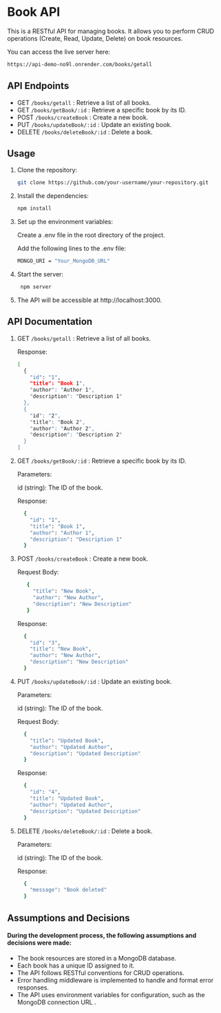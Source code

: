 # Book API

This is a RESTful API for managing books. It allows you to perform CRUD operations (Create, Read, Update, Delete) on book resources.

You can access the live server here: 
```bash
https://api-demo-no9l.onrender.com/books/getall

```

## API Endpoints

-  GET `/books/getall` : Retrieve a list of all books.
-  GET `/books/getBook/:id` : Retrieve a specific book by its ID.
-  POST `/books/createBook` : Create a new book.
-  PUT `/books/updateBook/:id` : Update an existing book.
-  DELETE `/books/deleteBook/:id` : Delete a book.

## Usage

1. Clone the repository:

   ```bash
   git clone https://github.com/your-username/your-repository.git
   

2. Install the dependencies:

   ```bash
   npm install
   

3. Set up the environment variables:
   
   Create a .env file in the root directory of the project.

   Add the following lines to the .env file:

    ```bash
   MONGO_URI = "Your_MongoDB_URL"
    

4. Start the server:

   ```bash
    npm server
   

5. The API will be accessible at http://localhost:3000.


## API Documentation

 1. GET `/books/getall` : Retrieve a list of all books.

    Response:
    ```bash
    [
      {
        "id": "1",
        "title": "Book 1",
        "author": "Author 1",
        "description": "Description 1"
      },
      {
        "id": "2",
        "title": "Book 2",
        "author": "Author 2",
        "description": "Description 2"
      }
    ]
    ```

    
 2. GET `/books/getBook/:id` : Retrieve a specific book by its ID.

    Parameters:

    id (string): The ID of the book.
     
    Response:
    ```bash
      {
        "id": "1",
        "title": "Book 1",
        "author": "Author 1",
        "description": "Description 1"
      }
    ```

    
3. POST `/books/createBook` : Create a new book.

   Request Body:
   ```bash
      {
        "title": "New Book",
        "author": "New Author",
        "description": "New Description"
      }
    ```

   Response:
    ```bash
      {
        "id": "3",
        "title": "New Book",
        "author": "New Author",
        "description": "New Description"
      }
    ```

    
 4. PUT `/books/updateBook/:id` : Update an existing book.
    
    Parameters:

    id (string): The ID of the book.

    Request Body:
    ```bash
      {
        "title": "Updated Book",
        "author": "Updated Author",
        "description": "Updated Description"
      }
    ```

    Response:
    ```bash
      {
        "id": "4",
        "title": "Updated Book",
        "author": "Updated Author",
        "description": "Updated Description"
      }
    ```


 5. DELETE `/books/deleteBook/:id` : Delete a book.

    Parameters:

    id (string): The ID of the book.

    Response:
    ```bash
      {
        "message": "Book deleted"
      }
    ```


## Assumptions and Decisions
  
  #### During the development process, the following assumptions and decisions were made:

  - The book resources are stored in a MongoDB database.
  - Each book has a unique ID assigned to it.
  - The API follows RESTful conventions for CRUD operations.
  - Error handling middleware is implemented to handle and format error responses.
  - The API uses environment variables for configuration, such as the MongoDB connection URL .
